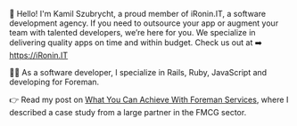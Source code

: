 :wave: Hello! I'm Kamil Szubrycht, a proud member of iRonin.IT, a software development agency. If you need to outsource your app or augment your team with talented developers, we’re here for you. We specialize in delivering quality apps on time and within budget. Check us out at :arrow_right: https://iRonin.IT

:technologist: As a software developer, I specialize in Rails, Ruby, JavaScript and developing for Foreman.

:point_right: Read my post on [What You Can Achieve With Foreman Services](https://www.ironin.it/blog/foreman-development-services-fmcg-case-study.html), where I described a case study from a large partner in the FMCG sector.
